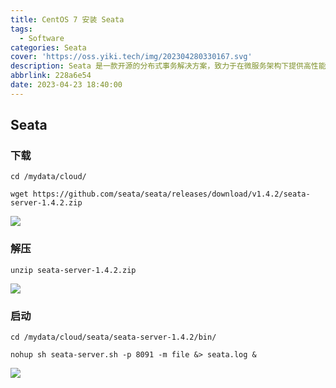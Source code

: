 ```yaml
---
title: CentOS 7 安装 Seata
tags:
  - Software
categories: Seata
cover: 'https://oss.yiki.tech/img/202304280330167.svg'
description: Seata 是一款开源的分布式事务解决方案，致力于在微服务架构下提供高性能和简单易用的分布式事务服务。
abbrlink: 228a6e54
date: 2023-04-23 18:40:00
---
```


## Seata

### 下载

```shell
cd /mydata/cloud/

wget https://github.com/seata/seata/releases/download/v1.4.2/seata-server-1.4.2.zip
```

![](https://oss.yiki.tech/img/202304280316389.png)

### 解压

```shell
unzip seata-server-1.4.2.zip
```

![](https://oss.yiki.tech/img/202304280317135.png)

### 启动

```shell
cd /mydata/cloud/seata/seata-server-1.4.2/bin/
 
nohup sh seata-server.sh -p 8091 -m file &> seata.log &
```

![](https://oss.yiki.tech/img/202304280317357.png)

